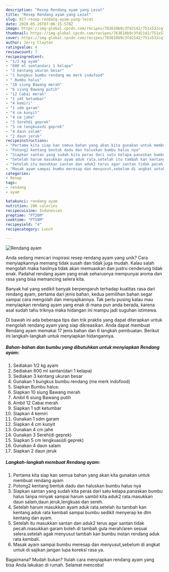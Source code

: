 ```yaml
---
description: "Resep Rendang ayam yang Lezat"
title: "Resep Rendang ayam yang Lezat"
slug: 817-resep-rendang-ayam-yang-lezat
date: 2020-05-26T07:06:15.578Z
image: https://img-global.cpcdn.com/recipes/763610b9c3fd2142/751x532cq70/rendang-ayam-foto-resep-utama.jpg
thumbnail: https://img-global.cpcdn.com/recipes/763610b9c3fd2142/751x532cq70/rendang-ayam-foto-resep-utama.jpg
cover: https://img-global.cpcdn.com/recipes/763610b9c3fd2142/751x532cq70/rendang-ayam-foto-resep-utama.jpg
author: Jerry Clayton
ratingvalue: 4
reviewcount: 7
recipeingredient:
- "1/2 kg ayam"
- "600 ml santandari 1 kelapa"
- "3 kentang ukuran besar"
- "1 bungkus bumbu rendang me merk indofood"
- " Bumbu halus"
- "10 siung Bawang merah"
- "6 siung Bawang putih"
- "12 Cabai merah"
- "1 sdt ketumbar"
- "4 kemiri"
- "1 sdm garam"
- "4 cm kunyit"
- "4 cm jahe"
- "3 Serehdi geprek"
- "5 cm lengkuasdi geprek"
- "4 daun salam"
- "2 daun jeruk"
recipeinstructions:
- "Pertama kita siap kan semua bahan yang akan kita gunakan untuk membuat rendang ayam"
- "Potong2 kentang bentuk dadu dan haluskan bumbu halus nya"
- "Siapkan santan yang sudah kita peras dari satu kelapa.panaskan bumbu halus tanpa minyak sampai harum sambil kita aduk2 rata.masukkan daun salam,daun jeruk,lengkuas dan sereh."
- "Setelah harum masukkan ayam aduk rata.setelah itu tambah kan kentang aduk rata kembali sampai bumbu sedikit menyerap ke dlm kentang dan ayam."
- "Setelah itu masukkan santan dan aduk2 terus agar santan tidak pecah.masukkan garam boleh di tambah gula merah/aren sesuai selera.setelah agak menyusut tambah kan bumbu instan rendang aduk rata kembali."
- "Masak ayam sampai bumbu meresap dan menyusut,sebelum di angkat untuk di sajikan jangan lupa koreksi rasa ya."
categories:
- Resep
tags:
- rendang
- ayam

katakunci: rendang ayam 
nutrition: 280 calories
recipecuisine: Indonesian
preptime: "PT26M"
cooktime: "PT58M"
recipeyield: "4"
recipecategory: Lunch

---
```



![Rendang ayam](https://img-global.cpcdn.com/recipes/763610b9c3fd2142/751x532cq70/rendang-ayam-foto-resep-utama.jpg)

Anda sedang mencari inspirasi resep rendang ayam yang unik? Cara menyiapkannya memang tidak susah dan tidak juga mudah. Kalau salah mengolah maka hasilnya tidak akan memuaskan dan justru cenderung tidak enak. Padahal rendang ayam yang enak seharusnya mempunyai aroma dan rasa yang bisa memancing selera kita.



Banyak hal yang sedikit banyak berpengaruh terhadap kualitas rasa dari rendang ayam, pertama dari jenis bahan, kedua pemilihan bahan segar sampai cara mengolah dan menyajikannya. Tak perlu pusing kalau mau menyiapkan rendang ayam yang enak di mana pun anda berada, karena asal sudah tahu triknya maka hidangan ini mampu jadi suguhan istimewa.


Di bawah ini ada beberapa tips dan trik praktis yang dapat diterapkan untuk mengolah rendang ayam yang siap dikreasikan. Anda dapat membuat Rendang ayam memakai 17 jenis bahan dan 6 langkah pembuatan. Berikut ini langkah-langkah untuk menyiapkan hidangannya.

<!--inarticleads1-->

##### Bahan-bahan dan bumbu yang dibutuhkan untuk menyiapkan Rendang ayam:

1. Sediakan 1/2 kg ayam
1. Sediakan 600 ml santan(dari 1 kelapa)
1. Sediakan 3 kentang ukuran besar
1. Gunakan 1 bungkus bumbu rendang (me merk indofood)
1. Siapkan  Bumbu halus:
1. Siapkan 10 siung Bawang merah
1. Ambil 6 siung Bawang putih
1. Ambil 12 Cabai merah
1. Siapkan 1 sdt ketumbar
1. Siapkan 4 kemiri
1. Gunakan 1 sdm garam
1. Siapkan 4 cm kunyit
1. Gunakan 4 cm jahe
1. Gunakan 3 Sereh(di geprek)
1. Siapkan 5 cm lengkuas(di geprek)
1. Gunakan 4 daun salam
1. Siapkan 2 daun jeruk




<!--inarticleads2-->

##### Langkah-langkah membuat Rendang ayam:

1. Pertama kita siap kan semua bahan yang akan kita gunakan untuk membuat rendang ayam
1. Potong2 kentang bentuk dadu dan haluskan bumbu halus nya
1. Siapkan santan yang sudah kita peras dari satu kelapa.panaskan bumbu halus tanpa minyak sampai harum sambil kita aduk2 rata.masukkan daun salam,daun jeruk,lengkuas dan sereh.
1. Setelah harum masukkan ayam aduk rata.setelah itu tambah kan kentang aduk rata kembali sampai bumbu sedikit menyerap ke dlm kentang dan ayam.
1. Setelah itu masukkan santan dan aduk2 terus agar santan tidak pecah.masukkan garam boleh di tambah gula merah/aren sesuai selera.setelah agak menyusut tambah kan bumbu instan rendang aduk rata kembali.
1. Masak ayam sampai bumbu meresap dan menyusut,sebelum di angkat untuk di sajikan jangan lupa koreksi rasa ya.




Bagaimana? Mudah bukan? Itulah cara menyiapkan rendang ayam yang bisa Anda lakukan di rumah. Selamat mencoba!
